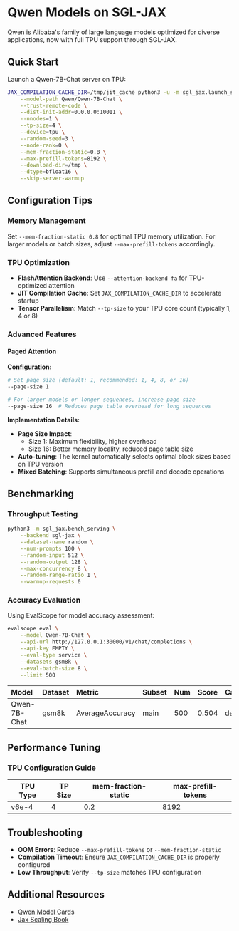 # Qwen Models on SGL-JAX

Qwen is Alibaba's family of large language models optimized for diverse applications, now with full TPU support through SGL-JAX.

## Quick Start

Launch a Qwen-7B-Chat server on TPU:

```bash
JAX_COMPILATION_CACHE_DIR=/tmp/jit_cache python3 -u -m sgl_jax.launch_server \
    --model-path Qwen/Qwen-7B-Chat \
    --trust-remote-code \
    --dist-init-addr=0.0.0.0:10011 \
    --nnodes=1 \
    --tp-size=4 \
    --device=tpu \
    --random-seed=3 \
    --node-rank=0 \
    --mem-fraction-static=0.8 \
    --max-prefill-tokens=8192 \
    --download-dir=/tmp \
    --dtype=bfloat16 \
    --skip-server-warmup
```

## Configuration Tips

### Memory Management
Set `--mem-fraction-static 0.8` for optimal TPU memory utilization. For larger models or batch sizes, adjust `--max-prefill-tokens` accordingly.

### TPU Optimization
- **FlashAttention Backend**: Use `--attention-backend fa` for TPU-optimized attention
- **JIT Compilation Cache**: Set `JAX_COMPILATION_CACHE_DIR` to accelerate startup
- **Tensor Parallelism**: Match `--tp-size` to your TPU core count (typically 1, 4 or 8)

### Advanced Features
#### Paged Attention
**Configuration:**
```bash
# Set page size (default: 1, recommended: 1, 4, 8, or 16)
--page-size 1

# For larger models or longer sequences, increase page size
--page-size 16  # Reduces page table overhead for long sequences
```

**Implementation Details:**
- **Page Size Impact**:
  - Size 1: Maximum flexibility, higher overhead
  - Size 16: Better memory locality, reduced page table size
- **Auto-tuning**: The kernel automatically selects optimal block sizes based on TPU version
- **Mixed Batching**: Supports simultaneous prefill and decode operations


## Benchmarking

### Throughput Testing
```bash
python3 -m sgl_jax.bench_serving \
    --backend sgl-jax \
    --dataset-name random \
    --num-prompts 100 \
    --random-input 512 \
    --random-output 128 \
    --max-concurrency 8 \
    --random-range-ratio 1 \
    --warmup-requests 0
```

### Accuracy Evaluation
Using EvalScope for model accuracy assessment:
```bash
evalscope eval \
    --model Qwen-7B-Chat \
    --api-url http://127.0.0.1:30000/v1/chat/completions \
    --api-key EMPTY \
    --eval-type service \
    --datasets gsm8k \
    --eval-batch-size 8 \
    --limit 500
```
| Model        | Dataset | Metric          | Subset | Num | Score | Cat.0   |
| :----------- | :------ | :-------------- | :----- | :-- | :---- | :------ |
| Qwen-7B-Chat | gsm8k   | AverageAccuracy | main   | 500 | 0.504 | default |

## Performance Tuning

### TPU Configuration Guide

| TPU Type | TP Size | mem-fraction-static | max-prefill-tokens |
|----------|---------|--------------------|--------------------|
| v6e-4    | 4       | 0.2                | 8192               |


## Troubleshooting

- **OOM Errors**: Reduce `--max-prefill-tokens` or `--mem-fraction-static`
- **Compilation Timeout**: Ensure `JAX_COMPILATION_CACHE_DIR` is properly configured
- **Low Throughput**: Verify `--tp-size` matches TPU configuration


## Additional Resources

- [Qwen Model Cards](https://huggingface.co/Qwen)
- [Jax Scaling Book](https://jax-ml.github.io/scaling-book/)
